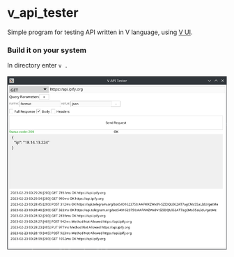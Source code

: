 # v_api_tester
Simple program for testing API written in V language, using <a href="https://github.com/vlang/ui" target="_blank">V UI</a>. 
### Build it on your system
In directory enter
`v .`
<br>
<br>
<img src="https://github.com/dnkdev/v_api_tester/blob/master/screen.png?raw=true"></img>
